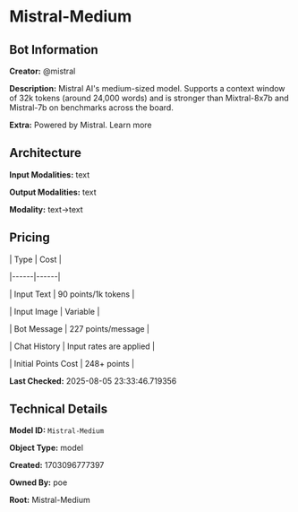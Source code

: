 # Mistral-Medium

## Bot Information

**Creator:** @mistral

**Description:** Mistral AI's medium-sized model. Supports a context window of 32k tokens (around 24,000 words) and is stronger than Mixtral-8x7b and Mistral-7b on benchmarks across the board.

**Extra:** Powered by Mistral. Learn more


## Architecture

**Input Modalities:** text

**Output Modalities:** text

**Modality:** text->text


## Pricing

| Type | Cost |

|------|------|

| Input Text | 90 points/1k tokens |

| Input Image | Variable |

| Bot Message | 227 points/message |

| Chat History | Input rates are applied |

| Initial Points Cost | 248+ points |


**Last Checked:** 2025-08-05 23:33:46.719356


## Technical Details

**Model ID:** `Mistral-Medium`

**Object Type:** model

**Created:** 1703096777397

**Owned By:** poe

**Root:** Mistral-Medium
